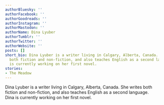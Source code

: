 ```yaml
---
authorBluesky: ''
authorFacebook: ''
authorGoodreads: ''
authorInstagram: ''
authorMastodon: ''
authorName: Dina Lyuber
authorTumblr: ''
authorTwitter: ''
authorWebsite: ''
posts: []
short_bio: Dina Lyuber is a writer living in Calgary, Alberta, Canada. She writes
  both fiction and non-fiction, and also teaches English as a second language. Dina
  is currently working on her first novel.
stories:
- The Meadow
---
```


Dina Lyuber is a writer living in Calgary, Alberta, Canada. She writes both fiction and non-fiction, and also teaches English as a second language. Dina is currently working on her first novel.